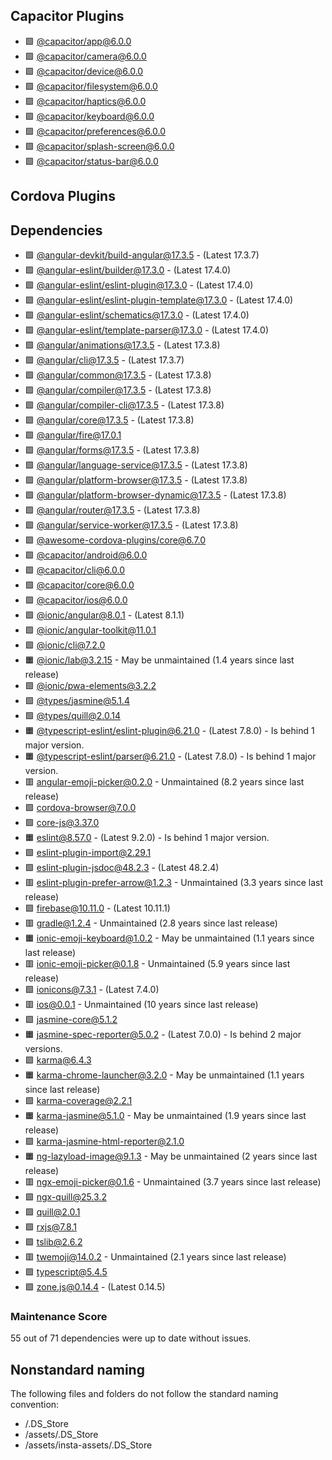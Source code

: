 ## Capacitor Plugins

- 🟩 [@capacitor/app@6.0.0](https://github.com/ionic-team/capacitor-plugins.git)
- 🟩 [@capacitor/camera@6.0.0](https://github.com/ionic-team/capacitor-plugins.git)
- 🟩 [@capacitor/device@6.0.0](https://github.com/ionic-team/capacitor-plugins.git)
- 🟩 [@capacitor/filesystem@6.0.0](https://github.com/ionic-team/capacitor-plugins.git)
- 🟩 [@capacitor/haptics@6.0.0](https://github.com/ionic-team/capacitor-plugins.git)
- 🟩 [@capacitor/keyboard@6.0.0](https://github.com/ionic-team/capacitor-plugins.git)
- 🟩 [@capacitor/preferences@6.0.0](https://github.com/ionic-team/capacitor-plugins.git)
- 🟩 [@capacitor/splash-screen@6.0.0](https://github.com/ionic-team/capacitor-plugins.git)
- 🟩 [@capacitor/status-bar@6.0.0](https://github.com/ionic-team/capacitor-plugins.git)
## Cordova Plugins

## Dependencies

- 🟩 [@angular-devkit/build-angular@17.3.5](https://github.com/angular/angular-cli.git) - (Latest 17.3.7)
- 🟩 [@angular-eslint/builder@17.3.0](https://github.com/angular-eslint/angular-eslint.git) - (Latest 17.4.0)
- 🟩 [@angular-eslint/eslint-plugin@17.3.0](https://github.com/angular-eslint/angular-eslint.git) - (Latest 17.4.0)
- 🟩 [@angular-eslint/eslint-plugin-template@17.3.0](https://github.com/angular-eslint/angular-eslint.git) - (Latest 17.4.0)
- 🟩 [@angular-eslint/schematics@17.3.0](https://github.com/angular-eslint/angular-eslint.git) - (Latest 17.4.0)
- 🟩 [@angular-eslint/template-parser@17.3.0](https://github.com/angular-eslint/angular-eslint.git) - (Latest 17.4.0)
- 🟩 [@angular/animations@17.3.5](https://github.com/angular/angular.git) - (Latest 17.3.8)
- 🟩 [@angular/cli@17.3.5](https://github.com/angular/angular-cli.git) - (Latest 17.3.7)
- 🟩 [@angular/common@17.3.5](https://github.com/angular/angular.git) - (Latest 17.3.8)
- 🟩 [@angular/compiler@17.3.5](https://github.com/angular/angular.git) - (Latest 17.3.8)
- 🟩 [@angular/compiler-cli@17.3.5](https://github.com/angular/angular.git) - (Latest 17.3.8)
- 🟩 [@angular/core@17.3.5](https://github.com/angular/angular.git) - (Latest 17.3.8)
- 🟩 [@angular/fire@17.0.1](https://github.com/angular/angularfire.git)
- 🟩 [@angular/forms@17.3.5](https://github.com/angular/angular.git) - (Latest 17.3.8)
- 🟩 [@angular/language-service@17.3.5](https://github.com/angular/angular.git) - (Latest 17.3.8)
- 🟩 [@angular/platform-browser@17.3.5](https://github.com/angular/angular.git) - (Latest 17.3.8)
- 🟩 [@angular/platform-browser-dynamic@17.3.5](https://github.com/angular/angular.git) - (Latest 17.3.8)
- 🟩 [@angular/router@17.3.5](https://github.com/angular/angular.git) - (Latest 17.3.8)
- 🟩 [@angular/service-worker@17.3.5](https://github.com/angular/angular.git) - (Latest 17.3.8)
- 🟩 [@awesome-cordova-plugins/core@6.7.0](https://github.com/danielsogl/awesome-cordova-plugins.git)
- 🟩 [@capacitor/android@6.0.0](https://github.com/ionic-team/capacitor.git)
- 🟩 [@capacitor/cli@6.0.0](https://github.com/ionic-team/capacitor.git)
- 🟩 [@capacitor/core@6.0.0](https://github.com/ionic-team/capacitor.git)
- 🟩 [@capacitor/ios@6.0.0](https://github.com/ionic-team/capacitor.git)
- 🟩 [@ionic/angular@8.0.1](https://github.com/ionic-team/ionic-framework.git) - (Latest 8.1.1)
- 🟩 [@ionic/angular-toolkit@11.0.1](https://github.com/ionic-team/angular-toolkit.git)
- 🟩 [@ionic/cli@7.2.0](https://github.com/ionic-team/ionic-cli.git)
- 🟧 [@ionic/lab@3.2.15](https://github.com/ionic-team/ionic-cli.git) - May be unmaintained (1.4 years since last release)
- 🟩 [@ionic/pwa-elements@3.2.2](https://github.com/ionic-team/ionic-pwa-elements.git)
- 🟩 [@types/jasmine@5.1.4](https://github.com/DefinitelyTyped/DefinitelyTyped.git)
- 🟩 [@types/quill@2.0.14](https://github.com/DefinitelyTyped/DefinitelyTyped.git)
- 🟧 [@typescript-eslint/eslint-plugin@6.21.0](https://github.com/typescript-eslint/typescript-eslint.git) - (Latest 7.8.0) - Is behind 1 major version.
- 🟧 [@typescript-eslint/parser@6.21.0](https://github.com/typescript-eslint/typescript-eslint.git) - (Latest 7.8.0) - Is behind 1 major version.
- 🟥 [angular-emoji-picker@0.2.0](https://github.com/terranisu/angular-emoji-picker.git) - Unmaintained (8.2 years since last release)
- 🟩 [cordova-browser@7.0.0](https://github.com/apache/cordova-browser.git)
- 🟩 [core-js@3.37.0](https://github.com/zloirock/core-js.git)
- 🟧 [eslint@8.57.0](https://github.com/eslint/eslint.git) - (Latest 9.2.0) - Is behind 1 major version.
- 🟩 [eslint-plugin-import@2.29.1](https://github.com/import-js/eslint-plugin-import.git)
- 🟩 [eslint-plugin-jsdoc@48.2.3](https://github.com/gajus/eslint-plugin-jsdoc.git) - (Latest 48.2.4)
- 🟥 [eslint-plugin-prefer-arrow@1.2.3](https://github.com/TristonJ/eslint-plugin-prefer-arrow.git) - Unmaintained (3.3 years since last release)
- 🟩 [firebase@10.11.0](https://github.com/firebase/firebase-js-sdk.git) - (Latest 10.11.1)
- 🟥 [gradle@1.2.4](https://github.com/xudafeng/gradle.git) - Unmaintained (2.8 years since last release)
- 🟧 [ionic-emoji-keyboard@1.0.2](https://github.com/squareetlabs/ionic-emoji-keyboard.git) - May be unmaintained (1.1 years since last release)
- 🟥 [ionic-emoji-picker@0.1.8](https://github.com/rfoel/ionic-emoji-picker.git) - Unmaintained (5.9 years since last release)
- 🟩 [ionicons@7.3.1](https://github.com/ionic-team/ionicons.git) - (Latest 7.4.0)
- 🟥 ios@0.0.1 - Unmaintained (10 years since last release)
- 🟩 [jasmine-core@5.1.2](https://github.com/jasmine/jasmine.git)
- 🟧 [jasmine-spec-reporter@5.0.2](https://github.com/bcaudan/jasmine-spec-reporter.git) - (Latest 7.0.0) - Is behind 2 major versions.
- 🟩 [karma@6.4.3](https://github.com/karma-runner/karma.git)
- 🟧 [karma-chrome-launcher@3.2.0](https://github.com/karma-runner/karma-chrome-launcher.git) - May be unmaintained (1.1 years since last release)
- 🟩 [karma-coverage@2.2.1](https://github.com/karma-runner/karma-coverage.git)
- 🟧 [karma-jasmine@5.1.0](https://github.com/karma-runner/karma-jasmine.git) - May be unmaintained (1.9 years since last release)
- 🟩 [karma-jasmine-html-reporter@2.1.0](https://github.com/dfederm/karma-jasmine-html-reporter.git)
- 🟧 [ng-lazyload-image@9.1.3](https://github.com/tjoskar/ng-lazyload-image.git) - May be unmaintained (2 years since last release)
- 🟥 ngx-emoji-picker@0.1.6 - Unmaintained (3.7 years since last release)
- 🟩 [ngx-quill@25.3.2](https://github.com/KillerCodeMonkey/ngx-quill.git)
- 🟩 [quill@2.0.1](https://github.com/quilljs/quill.git)
- 🟩 [rxjs@7.8.1](https://github.com/reactivex/rxjs.git)
- 🟩 [tslib@2.6.2](https://github.com/Microsoft/tslib.git)
- 🟥 [twemoji@14.0.2](https://github.com/twitter/twemoji.git) - Unmaintained (2.1 years since last release)
- 🟩 [typescript@5.4.5](https://github.com/Microsoft/TypeScript.git)
- 🟩 [zone.js@0.14.4](https://github.com/angular/angular.git) - (Latest 0.14.5)
### Maintenance Score
55 out of 71 dependencies were up to date without issues.



## Nonstandard naming
The following files and folders do not follow the standard naming convention:

- /.DS_Store
- /assets/.DS_Store
- /assets/insta-assets/.DS_Store
